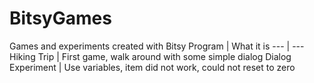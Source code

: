 # BitsyGames
Games and experiments created with Bitsy
Program | What it is
--- | ---
Hiking Trip | First game, walk around with some simple dialog
Dialog Experiment | Use variables, item did not work, could not reset to zero
